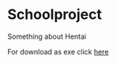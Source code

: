# Schoolproject

Something about Hentai

For download as exe click [here](https://github.com/BinStudent/Schoolproject/releases/tag/hentai)
